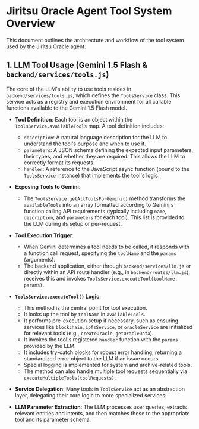 # Jiritsu Oracle Agent Tool System Overview

This document outlines the architecture and workflow of the tool system used by the Jiritsu Oracle agent.

## 1. LLM Tool Usage (Gemini 1.5 Flash & `backend/services/tools.js`)

The core of the LLM's ability to use tools resides in `backend/services/tools.js`, which defines the `ToolsService` class. This service acts as a registry and execution environment for all callable functions available to the Gemini 1.5 Flash model.

-   **Tool Definition**: Each tool is an object within the `ToolsService.availableTools` map. A tool definition includes:
    -   `description`: A natural language description for the LLM to understand the tool's purpose and when to use it.
    -   `parameters`: A JSON schema defining the expected input parameters, their types, and whether they are required. This allows the LLM to correctly format its requests.
    -   `handler`: A reference to the JavaScript async function (bound to the `ToolsService` instance) that implements the tool's logic.

-   **Exposing Tools to Gemini**:
    -   The `ToolsService.getAllToolsForGemini()` method transforms the `availableTools` into an array formatted according to Gemini's function calling API requirements (typically including `name`, `description`, and `parameters` for each tool). This list is provided to the LLM during its setup or per-request.

-   **Tool Execution Trigger**:
    -   When Gemini determines a tool needs to be called, it responds with a function call request, specifying the `toolName` and the `params` (arguments).
    -   The backend application, either through `backend/services/llm.js` or directly within an API route handler (e.g., in `backend/routes/llm.js`), receives this and invokes `ToolsService.executeTool(toolName, params)`.

-   **`ToolsService.executeTool()` Logic**:
    -   This method is the central point for tool execution.
    -   It looks up the tool by `toolName` in `availableTools`.
    -   It performs pre-execution setup if necessary, such as ensuring services like `blockchain`, `ipfsService`, or `oracleService` are initialized for relevant tools (e.g., `createOracle`, `getOracleData`).
    -   It invokes the tool's registered `handler` function with the `params` provided by the LLM.
    -   It includes try-catch blocks for robust error handling, returning a standardized error object to the LLM if an issue occurs.
    -   Special logging is implemented for system and archive-related tools.
    -   The method can also handle multiple tool requests sequentially via `executeMultipleTools(toolRequests)`.

-   **Service Delegation**: Many tools in `ToolsService` act as an abstraction layer, delegating their core logic to more specialized services:

-   **LLM Parameter Extraction**: The LLM processes user queries, extracts relevant entities and intents, and then matches these to the appropriate tool and its parameter schema.